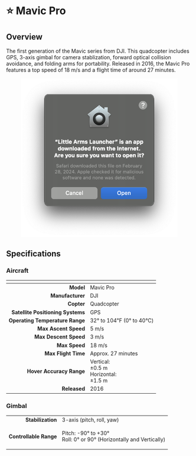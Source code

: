 # ⭐ Mavic Pro

## Overview

The first generation of the Mavic series from DJI.  This quadcopter includes GPS, 3-axis gimbal for camera stablization, forward optical collision avoidance, and folding arms for portability.  Released in 2016, the Mavic Pro features a top speed of 18 m/s and a flight time of around 27 minutes.

<figure><img src="../../.gitbook/assets/image (8).png" alt=""><figcaption></figcaption></figure>

## Specifications

### Aircraft

<table data-full-width="false"><thead><tr><th align="right"></th><th></th></tr></thead><tbody><tr><td align="right"><strong>Model</strong></td><td>Mavic Pro</td></tr><tr><td align="right"><strong>Manufacturer</strong></td><td>DJI</td></tr><tr><td align="right"><strong>Copter</strong></td><td>Quadcopter</td></tr><tr><td align="right"><strong>Satellite Positioning Systems</strong></td><td>GPS</td></tr><tr><td align="right"><strong>Operating Temperature Range</strong></td><td>32° to 104℉ (0° to 40℃)</td></tr><tr><td align="right"><strong>Max Ascent Speed</strong></td><td>5 m/s</td></tr><tr><td align="right"><strong>Max Descent Speed</strong></td><td>3 m/s</td></tr><tr><td align="right"><strong>Max Speed</strong></td><td>18 m/s</td></tr><tr><td align="right"><strong>Max Flight Time</strong></td><td>Approx. 27 minutes</td></tr><tr><td align="right"><strong>Hover Accuracy Range</strong></td><td>Vertical:<br>±0.5 m<br>Horizontal:<br>±1.5 m</td></tr><tr><td align="right"><strong>Released</strong></td><td>2016</td></tr></tbody></table>

### Gimbal

|                        |                                                                             |
| ---------------------: | --------------------------------------------------------------------------- |
|      **Stabilization** | 3-axis (pitch, roll, yaw)                                                   |
| **Controllable Range** | <p>Pitch: -90° to +30°<br>Roll: 0° or 90° (Horizontally and Vertically)</p> |

